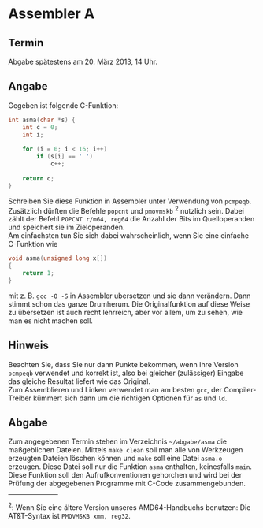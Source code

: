 # Assembler A

## Termin
Abgabe spätestens am 20. März 2013, 14 Uhr.

## Angabe
Gegeben ist folgende C-Funktion:

```c
int asma(char *s) {
    int c = 0;
    int i;
    
    for (i = 0; i < 16; i++)
        if (s[i] == ' ')
            c++;
    
    return c;
}
```

Schreiben Sie diese Funktion in Assembler unter Verwendung von `pcmpeqb`. Zusätzlich dürften die Befehle `popcnt` und `pmovmskb` <sup>2</sup> nutzlich sein. Dabei zählt der Befehl `POPCNT r/m64, reg64` die Anzahl der Bits im Quelloperanden und speichert sie im Zieloperanden.  
Am einfachsten tun Sie sich dabei wahrscheinlich, wenn Sie eine einfache C-Funktion wie

```c
void asma(unsigned long x[])
{
    return 1;
}
```

mit z. B. `gcc -O -S` in Assembler ubersetzen und sie dann verändern. Dann stimmt schon das ganze Drumherum. Die Originalfunktion auf diese Weise zu übersetzen ist auch recht lehrreich, aber vor allem, um zu sehen, wie man es nicht machen soll.

## Hinweis
Beachten Sie, dass Sie nur dann Punkte bekommen, wenn Ihre Version `pcmpeqb` verwendet und korrekt ist, also bei gleicher (zulässiger) Eingabe das gleiche Resultat liefert wie das Original.  
Zum Assemblieren und Linken verwendet man am besten `gcc`, der Compiler-Treiber kümmert sich dann um die richtigen Optionen für `as` und `ld`.

## Abgabe
Zum angegebenen Termin stehen im Verzeichnis `~/abgabe/asma` die maßgeblichen Dateien. Mittels `make clean` soll man alle von Werkzeugen erzeugten
Dateien löschen können und `make` soll eine Datei `asma.o` erzeugen. Diese Datei soll nur die Funktion `asma` enthalten, keinesfalls `main`. Diese Funktion soll den Aufrufkonventionen gehorchen und wird bei der Prüfung der abgegebenen Programme mit C-Code zusammengebunden.

<hr width="20%">

<sup>2</sup>: Wenn Sie eine ältere Version unseres AMD64-Handbuchs benutzen: Die AT&T-Syntax ist `PMOVMSKB xmm, reg32`.
